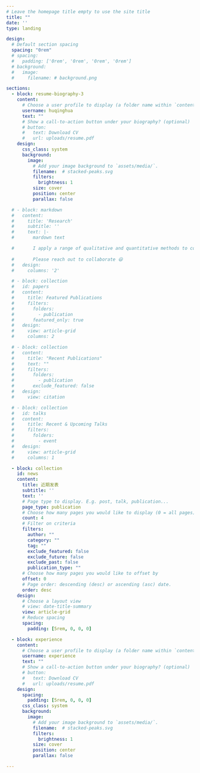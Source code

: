 ```yaml
---
# Leave the homepage title empty to use the site title
title: ""
date: ''
type: landing

design:
  # Default section spacing
  spacing: "0rem"
  # spacing:
  #   padding: ['0rem', '0rem', '0rem', '0rem']
  # background:
  #   image:
  #     filename: # background.png

sections:
  - block: resume-biography-3
    content:
      # Choose a user profile to display (a folder name within `content/authors/`)
      username: huqinghua
      text: ""
      # Show a call-to-action button under your biography? (optional)
      # button:
      #   text: Download CV
      #   url: uploads/resume.pdf
    design:
      css_class: system
      background:
        image:
          # Add your image background to `assets/media/`.
          filename:  # stacked-peaks.svg
          filters:
            brightness: 1
          size: cover
          position: center
          parallax: false

  # - block: markdown
  #   content:
  #     title: 'Research'
  #     subtitle: ''
  #     text: |-
  #       mardown text

  #       I apply a range of qualitative and quantitative methods to comprehensively investigate the role of science and technology in the economy.
        
  #       Please reach out to collaborate 😃
  #   design:
  #     columns: '2'

  # - block: collection
  #   id: papers
  #   content:
  #     title: Featured Publications
  #     filters:
  #       folders:
  #         - publication
  #       featured_only: true
  #   design:
  #     view: article-grid
  #     columns: 2

  # - block: collection
  #   content:
  #     title: "Recent Publications"
  #     text: ""
  #     filters:
  #       folders:
  #         - publication
  #       exclude_featured: false
  #   design:
  #     view: citation

  # - block: collection
  #   id: talks
  #   content:
  #     title: Recent & Upcoming Talks
  #     filters:
  #       folders:
  #         - event
  #   design:
  #     view: article-grid
  #     columns: 1

  - block: collection
    id: news
    content:
      title: 近期发表
      subtitle: ''
      text: ''
      # Page type to display. E.g. post, talk, publication...
      page_type: publication
      # Choose how many pages you would like to display (0 = all pages)
      count: 4
      # Filter on criteria
      filters:
        author: ""
        category: ""
        tag: ""
        exclude_featured: false
        exclude_future: false
        exclude_past: false
        publication_type: ""
      # Choose how many pages you would like to offset by
      offset: 0
      # Page order: descending (desc) or ascending (asc) date.
      order: desc
    design:
      # Choose a layout view
      # view: date-title-summary
      view: article-grid
      # Reduce spacing
      spacing:
        padding: [5rem, 0, 0, 0]

  - block: experience
    content:
      # Choose a user profile to display (a folder name within `content/authors/`)
      username: experience
      text: ""
      # Show a call-to-action button under your biography? (optional)
      # button:
      #   text: Download CV
      #   url: uploads/resume.pdf
    design:
      spacing:
        padding: [5rem, 0, 0, 0]
      css_class: system
      background:
        image:
          # Add your image background to `assets/media/`.
          filename:  # stacked-peaks.svg
          filters:
            brightness: 1
          size: cover
          position: center
          parallax: false

---
```

